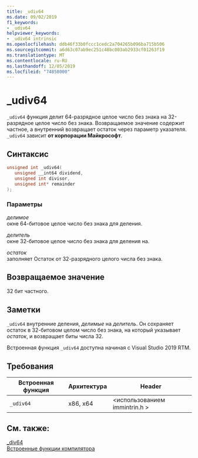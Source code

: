```yaml
---
title: _udiv64
ms.date: 09/02/2019
f1_keywords:
- _udiv64
helpviewer_keywords:
- _udiv64 intrinsic
ms.openlocfilehash: ddb46f33b0fccc1cedc2a704265b096ba715b506
ms.sourcegitcommit: a6d63c07ab9ec251c48bc003ab2933cf01263f19
ms.translationtype: MT
ms.contentlocale: ru-RU
ms.lasthandoff: 12/05/2019
ms.locfileid: "74858000"
---
```

# <a name="_udiv64"></a>_udiv64

`_udiv64` функция делит 64-разрядное целое число без знака на 32-разрядное целое число без знака. Возвращаемое значение содержит частное, а внутренний возвращает остаток через параметр указателя. `_udiv64` зависит **от корпорации Майкрософт**.

## <a name="syntax"></a>Синтаксис

```C
unsigned int _udiv64(
   unsigned __int64 dividend,
   unsigned int divisor,
   unsigned int* remainder
);
```

### <a name="parameters"></a>Параметры

*делимое*\
окне 64-битовое целое число без знака для деления.

*делитель*\
окне 32-битовое целое число без знака для деления на.

*остаток*\
заполняет Остаток от 32-разрядного целого числа без знака.

## <a name="return-value"></a>Возвращаемое значение

32 бит частного.

## <a name="remarks"></a>Заметки

`_udiv64` внутренние деления, *делимые* на *делитель*. Он сохраняет остаток в 32-битовом целом число без знака, на который указывает *остаток*, и возвращает биты числа 32.

Встроенная функция `_udiv64` доступна начиная с Visual Studio 2019 RTM.

## <a name="requirements"></a>Требования

|Встроенная функция|Архитектура|Header|
|---------------|------------------|------------|
|`_udiv64`|x86, x64|\<использованием immintrin.h >|

## <a name="see-also"></a>См. также:

[_div64](div64.md) \
[Встроенные функции компилятора](compiler-intrinsics.md)
